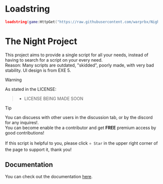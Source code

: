 <p align="center">
</p>


# Loadstring

```lua
loadstring(game:HttpGet("https://raw.githubusercontent.com/warprbx/NightRewrite/refs/heads/main/Night/Loader.luau"))()
```

# The Night Project

This project aims to provide a single script for all your needs, instead of having to search for a script on your every need. <br />
Reason: Many scripts are outdated, "skidded", poorly made, with very bad stability. UI design is from EXE 5.

> [!WARNING]
> As stated in the LICENSE:

> - LICENSE BEING MADE SOON

> [!TIP]
> You can discuess with other users  in the discussion tab, or by the discord for any inquires!.<br />
> You can become enable the a contributor and get **FREE** premium access by good contributions!<br /><br />
> If this script is helpful to you, please click `⭐ Star` in the upper right corner of the page to support it, thank you!

## Documentation
You can check out the documentation [here](docs.md).
